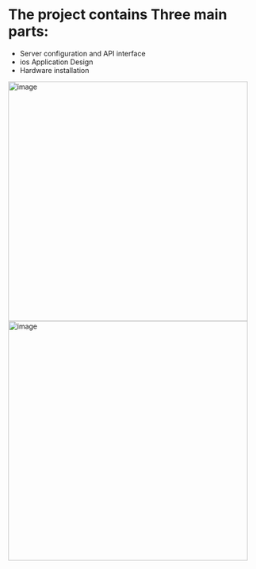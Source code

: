 # The project contains Three main parts:
- Server configuration and API interface
- ios Application Design
- Hardware installation


<img width="483" alt="image" src="https://github.com/user-attachments/assets/7756b6f7-b117-4597-903a-12425f79c611" />
<img width="483" alt="image" src="https://github.com/user-attachments/assets/47bda0e7-456e-432f-a7bd-3750085e2b0d" />


